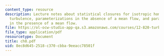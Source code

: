 ```yaml
---
content_type: resource
description: Lecture notes about statistical closures for isotropic homogeneous 3D
  turbulence, parameterizations in the absence of a mean flow, and parameterizations
  in the presence of a mean flow.
file: https://ol-ocw-studio-app-qa.s3.amazonaws.com/courses/12-820-turbulence-in-the-ocean-and-atmosphere-spring-2006/8ec8d6452518c370cbba9eeacc78501f_ch8.pdf
file_type: application/pdf
resourcetype: Document
title: ch8.pdf
uid: 8ec8d645-2518-c370-cbba-9eeacc78501f
---
```

